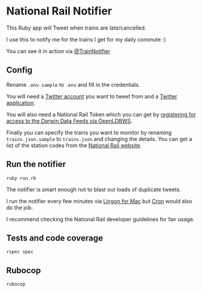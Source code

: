 # National Rail Notifier

This Ruby app will Tweet when trains are late/cancelled.

I use this to notify me for the trains I get for my daily commute :)

You can see it in action via [@TrainNotifier](https://twitter.com/trainnotifier)

## Config

Rename `.env.sample` to `.env` and fill in the credentials.

You will need a [Twitter account](https://twitter.com/) you want to tweet from and a [Twitter application](https://apps.twitter.com/).

You will also need a National Rail Token which you can get by [registering for access to the Darwin Data Feeds via OpenLDBWS](http://www.nationalrail.co.uk/100296.aspx).

Finally you can specify the trains you want to monitor by renaming `trains.json.sample` to `trains.json` and changing the details. You can get a list of the station codes from the [National Rail website](http://www.nationalrail.co.uk/stations_destinations/48541.aspx).

## Run the notifier

`ruby run.rb`

The notifier is smart enough not to blast out loads of duplicate tweets.

I run the notifier every few minutes via [Lingon for Mac](https://www.peterborgapps.com/lingon/) but [Cron](https://en.wikipedia.org/wiki/Cron) would also do the job.

I recommend checking the National Rail developer guidelines for fair usage.

## Tests and code coverage

`rspec spec`

## Rubocop

`rubocop`
